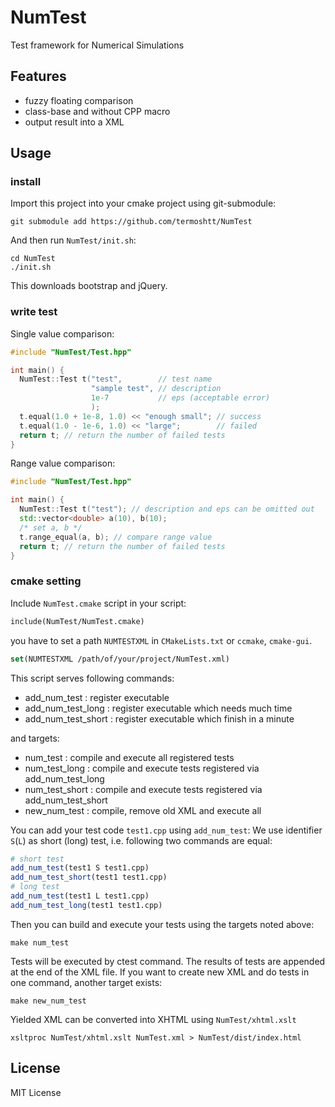 NumTest
=======

Test framework for Numerical Simulations

Features
--------
 - fuzzy floating comparison
 - class-base and without CPP macro
 - output result into a XML

Usage 
-----

### install

Import this project into your cmake project using git-submodule:

```command
git submodule add https://github.com/termoshtt/NumTest
```

And then run `NumTest/init.sh`:

```command
cd NumTest
./init.sh
```

This downloads bootstrap and jQuery.

### write test

Single value comparison:

```cpp
#include "NumTest/Test.hpp"

int main() {
  NumTest::Test t("test",        // test name
                  "sample test", // description
                  1e-7           // eps (acceptable error)
                  );
  t.equal(1.0 + 1e-8, 1.0) << "enough small"; // success
  t.equal(1.0 - 1e-6, 1.0) << "large";        // failed
  return t; // return the number of failed tests
}
```

Range value comparison:

```cpp
#include "NumTest/Test.hpp"

int main() {
  NumTest::Test t("test"); // description and eps can be omitted out
  std::vector<double> a(10), b(10);
  /* set a, b */
  t.range_equal(a, b); // compare range value
  return t; // return the number of failed tests
}
```

### cmake setting

Include `NumTest.cmake` script in your script:

```cmake:CMakeLists.txt
include(NumTest/NumTest.cmake)
```

you have to set a path `NUMTESTXML` in `CMakeLists.txt` or `ccmake`, `cmake-gui`.

```cmake
set(NUMTESTXML /path/of/your/project/NumTest.xml)
```

This script serves following commands:

- add_num_test        : register executable
- add_num_test_long   : register executable which needs much time
- add_num_test_short  : register executable which finish in a minute

and targets:

- num_test        : compile and execute all registered tests
- num_test_long   : compile and execute tests registered via add_num_test_long
- num_test_short  : compile and execute tests registered via add_num_test_short
- new_num_test    : compile, remove old XML and execute all

You can add your test code `test1.cpp` using `add_num_test`:
We use identifier `S`(`L`) as short (long) test,
i.e. following two commands are equal:

```cmake
# short test
add_num_test(test1 S test1.cpp)
add_num_test_short(test1 test1.cpp)
# long test
add_num_test(test1 L test1.cpp)
add_num_test_long(test1 test1.cpp)
```

Then you can build and execute your tests using the targets noted above:

```command
make num_test
```

Tests will be executed by ctest command.
The results of tests are appended at the end of the XML file.
If you want to create new XML and do tests in one command,
another target exists:

```command
make new_num_test
```

Yielded XML can be converted into XHTML using `NumTest/xhtml.xslt`

```command
xsltproc NumTest/xhtml.xslt NumTest.xml > NumTest/dist/index.html
```

License
--------
MIT License
